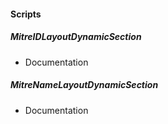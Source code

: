 
#### Scripts

##### MitreIDLayoutDynamicSection

- Documentation
##### MitreNameLayoutDynamicSection

- Documentation

